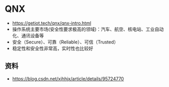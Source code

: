 # QNX

* https://getiot.tech/qnx/qnx-intro.html
* 操作系统主要市场(安全性要求极高的领域)：汽车、航空、核电站、工业自动化、通讯设备等
* 安全（Secure）、可靠（Reliable）、可信（Trusted）
* 稳定性和安全性非常高，实时性也比较好

## 资料
* https://blog.csdn.net/xjhhjx/article/details/95724770
